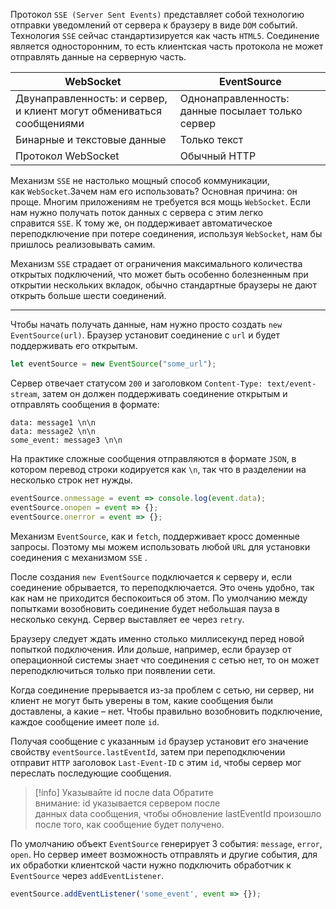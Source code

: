 Протокол `SSE (Server Sent Events)` представляет собой технологию отправки уведомлений от сервера к браузеру в виде `DOM` событий. Технология `SSE` сейчас стандартизируется как часть `HTML5`. Соединение является односторонним, то есть клиентская часть протокола не может отправлять данные на серверную часть.

| WebSocket                                                              | EventSource                                       |
| ---------------------------------------------------------------------- | ------------------------------------------------- |
| Двунаправленноcть: и сервер, и клиент   могут обмениваться сообщениями | Однонаправленность: данные посылает только сервер |
| Бинарные и текстовые данные                                            | Только текст                                      |
| Протокол WebSocket                                                     | Обычный HTTP                                      |

Механизм `SSE` не настолько мощный способ коммуникации, как `WebSocket`.Зачем нам его использовать? Основная причина: он проще. Многим приложениям не требуется вся мощь `WebSocket`. Если нам нужно получать поток данных с сервера с этим легко справится `SSE`. К тому же, он поддерживает автоматическое переподключение при потере соединения, используя `WebSocket`, нам бы пришлось реализовывать самим.

Механизм `SSE` страдает от ограничения максимального количества открытых подключений, что может быть особенно болезненным при открытии нескольких вкладок, обычно стандартные браузеры не дают открыть больше шести соединений. 

---

Чтобы начать получать данные, нам нужно просто создать `new EventSource(url)`.
Браузер установит соединение с `url` и будет поддерживать его открытым.

```js
let eventSource = new EventSource("some_url");
```

Сервер отвечает статусом `200` и заголовком `Content-Type: text/event-stream`, затем он должен поддерживать соединение открытым и отправлять сообщения в формате:

``` text
data: message1 \n\n
data: message2 \n\n
some_event: message3 \n\n
```

На практике сложные сообщения отправляются в формате `JSON`, в котором перевод строки кодируется как `\n`, так что в разделении  на несколько строк нет нужды.

```js
eventSource.onmessage = event => console.log(event.data);
eventSource.onopen = event => {};
eventSource.onerror = event => {};
```

Механизм `EventSource`, как и `fetch`, поддерживает кросс доменные запросы. Поэтому мы можем использовать любой `URL` для установки соединения с механизмом `SSE` . 

После создания `new EventSource` подключается к серверу и, если соединение обрывается, то переподключается. Это очень удобно, так как нам не приходится беспокоиться об этом. По умолчанию между попытками возобновить соединение будет небольшая пауза в несколько секунд. Сервер выставляет ее через `retry`.

Браузеру следует ждать именно столько миллисекунд перед новой попыткой подключения. Или дольше, например, если браузер от операционной системы знает что соединения с сетью нет, то он может переподключиться только при появлении сети.

Когда соединение прерывается из-за проблем с сетью, ни сервер, ни клиент не могут быть уверены в том, какие сообщения были доставлены, а какие – нет. Чтобы правильно возобновить подключение, каждое сообщение имеет поле `id`.

Получая сообщение с указанным `id`  браузер установит его значение свойству `eventSource.lastEventId`, затем при переподключении отправит `HTTP` заголовок `Last-Event-ID` с этим `id`, чтобы сервер мог переслать последующие сообщения.

>[!info] Указывайте id после data
>Обратите внимание: id указывается сервером после данных data сообщения, чтобы обновление lastEventId произошло после того, как сообщение будет получено.

По умолчанию объект `EventSource` генерирует 3 события: `message`, `error`, `open`. Но сервер имеет возможность отправлять и другие события, для их обработки клиентской части нужно подключить обработчик к  `EventSource` через `addEventListener`.

```js
eventSource.addEventListener('some_event', event => {});
```